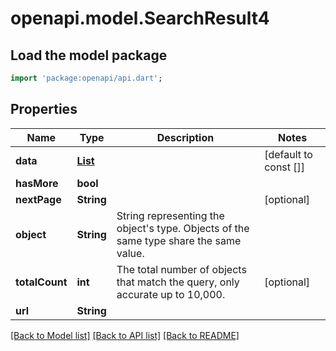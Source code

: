 # openapi.model.SearchResult4

## Load the model package
```dart
import 'package:openapi/api.dart';
```

## Properties
Name | Type | Description | Notes
------------ | ------------- | ------------- | -------------
**data** | [**List<Price>**](Price.md) |  | [default to const []]
**hasMore** | **bool** |  | 
**nextPage** | **String** |  | [optional] 
**object** | **String** | String representing the object's type. Objects of the same type share the same value. | 
**totalCount** | **int** | The total number of objects that match the query, only accurate up to 10,000. | [optional] 
**url** | **String** |  | 

[[Back to Model list]](../README.md#documentation-for-models) [[Back to API list]](../README.md#documentation-for-api-endpoints) [[Back to README]](../README.md)


